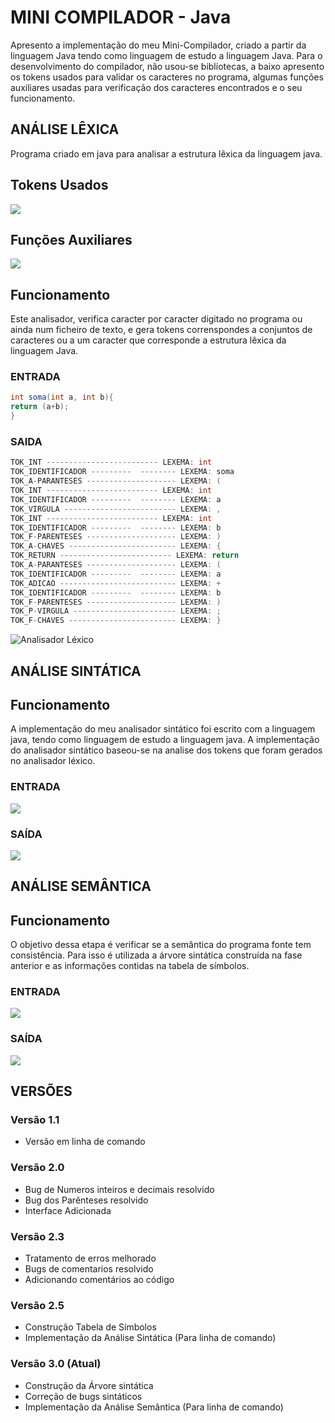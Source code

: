 # MINI COMPILADOR - Java
Apresento a implementação do meu Mini-Compilador, criado a partir da linguagem Java tendo como linguagem de estudo a linguagem Java. Para o desenvolvimento do compilador, não usou-se bibliotecas, a baixo apresento os tokens usados para validar os caracteres no programa, algumas funções auxiliares usadas para verificação dos caracteres encontrados e o seu funcionamento.

## ANÁLISE LÊXICA
Programa criado em java para analisar a estrutura lêxica
da linguagem java.

## Tokens Usados
<img src="Img/tokens.png">

## Funções Auxiliares
<img src="Img/FuncAux.png">

## Funcionamento
Este analisador, verifica caracter por caracter digitado no programa
ou ainda num ficheiro de texto, e gera tokens correnspondes a conjuntos
de caracteres ou a um caracter que corresponde a estrutura lêxica da
linguagem Java.

### ENTRADA

```Java
int soma(int a, int b){
return (a+b);
}
```
### SAIDA

```Java
TOK_INT ------------------------- LEXEMA: int
TOK_IDENTIFICADOR ---------  -------- LEXEMA: soma
TOK_A-PARANTESES -------------------- LEXEMA: (
TOK_INT ------------------------- LEXEMA: int
TOK_IDENTIFICADOR ---------  -------- LEXEMA: a
TOK_VIRGULA ------------------------- LEXEMA: ,
TOK_INT ------------------------- LEXEMA: int
TOK_IDENTIFICADOR ---------  -------- LEXEMA: b
TOK_F-PARENTESES -------------------- LEXEMA: )
TOK_A-CHAVES ------------------------ LEXEMA: {
TOK_RETURN ------------------------- LEXEMA: return
TOK_A-PARANTESES -------------------- LEXEMA: (
TOK_IDENTIFICADOR ---------  -------- LEXEMA: a
TOK_ADICAO -------------------------- LEXEMA: +
TOK_IDENTIFICADOR ---------  -------- LEXEMA: b
TOK_F-PARENTESES -------------------- LEXEMA: )
TOK_P-VIRGULA ----------------------- LEXEMA: ;
TOK_F-CHAVES ------------------------ LEXEMA: }
```

<img src="./Analisador.png" alt="Analisador Léxico"> 


## ANÁLISE SINTÁTICA
## Funcionamento
A implementação do meu analisador sintático foi escrito com a linguagem java, tendo como linguagem de estudo a linguagem java. A implementação do analisador sintático baseou-se na analise dos tokens que foram gerados no analisador léxico.

### ENTRADA
<img src="Img/EntradaSintaticaa.png">

### SAÍDA
<img src="Img/SaidaSintatica.png">


## ANÁLISE SEMÂNTICA
## Funcionamento
O objetivo dessa etapa é verificar se a semântica do programa fonte tem consistência. Para isso é utilizada a árvore sintática construída na fase anterior e as informações contidas na tabela de símbolos.

### ENTRADA
<img src="Img/EntradaSemantica.png">

### SAÍDA
<img src="Img/SaidaSemantica.png">


## VERSÕES
### Versão 1.1
+ Versão em linha de comando
### Versão 2.0
+ Bug de Numeros inteiros e decimais resolvido
+ Bug dos Parênteses resolvido
+ Interface Adicionada
### Versão 2.3
+ Tratamento de erros melhorado
+ Bugs de comentarios resolvido
+ Adicionando comentários ao código

### Versão 2.5
+ Construção Tabela de Símbolos
+ Implementação da Análise Sintática (Para linha de comando)

### Versão 3.0 (Atual)
+ Construção da Árvore sintática
+ Correção de bugs sintáticos
+ Implementação da Análise Semântica (Para linha de comando)


